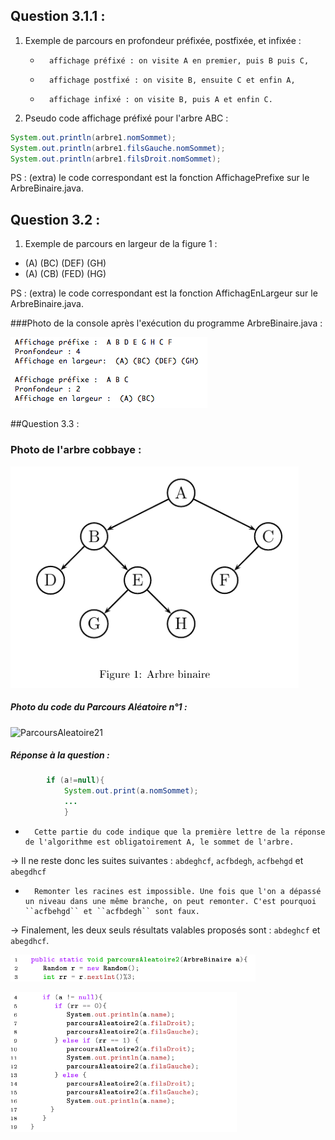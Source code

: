 ## Question 3.1.1 :

1. Exemple de parcours en profondeur préfixée, postfixée, et infixée : 
    -		affichage préfixé : on visite A en premier, puis B puis C,
    -		affichage postfixé : on visite B, ensuite C et enfin A,
    -		affichage infixé : on visite B, puis A et enfin C.

2. Pseudo code affichage préfixé pour l'arbre ABC :

```java
System.out.println(arbre1.nomSommet); 
System.out.println(arbre1.filsGauche.nomSommet);
System.out.println(arbre1.filsDroit.nomSommet);
```
PS : (extra) le code correspondant est la fonction AffichagePrefixe sur le ArbreBinaire.java.

## Question 3.2 :
1. Exemple de parcours en largeur de la figure 1 : 

* (A) (BC) (DEF) (GH)
* (A) (CB) (FED) (HG)

PS : (extra) le code correspondant est la fonction AffichagEnLargeur sur le ArbreBinaire.java.

###Photo de la console après l'exécution du programme ArbreBinaire.java : 

![ArbreBinaire](https://github.com/ArnaudRib/TD6/blob/master/Photos/ArbreBinaire.png)

##Question 3.3 :

### Photo de l'arbre cobbaye : 

![ArbreFig1](https://github.com/ArnaudRib/TD6/blob/master/Photos/ArbreFig1.png)

##### Photo du code du Parcours Aléatoire n°1 :

![ParcoursAleatoire21](https://github.com/ArnaudRib/TD6/blob/master/Photos/ParcoursAléatoire.png)

##### Réponse à la question :

```java
		if (a!=null){
			System.out.print(a.nomSommet);
			...
			}
```


-		Cette partie du code indique que la première lettre de la réponse de l'algorithme est obligatoirement A, le sommet de l'arbre.

-> Il ne reste donc les suites suivantes : ``abdeghcf``, ``acfbdegh``,  ``acfbehgd`` et ``abegdhcf``

-		Remonter les racines est impossible. Une fois que l'on a dépassé un niveau dans une même branche, on peut remonter. C'est pourquoi ``acfbehgd`` et ``acfbdegh`` sont faux.

-> Finalement, les deux seuls résultats valables proposés sont : ``abdeghcf`` et ``abegdhcf``.


![ParcoursAleatoire21](https://github.com/ArnaudRib/TD6/blob/master/Photos/ParcoursAleatoire21.png)

![ParcoursAleatoire22](https://github.com/ArnaudRib/TD6/blob/master/Photos/ParcoursAleatoire22.png)

